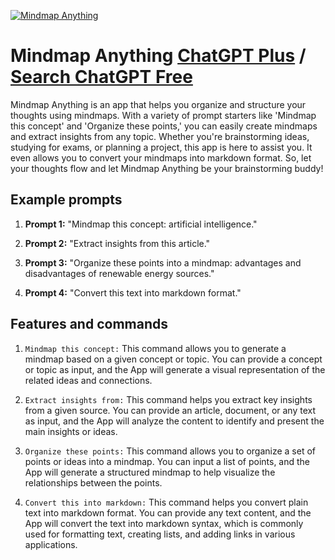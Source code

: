 
[![Mindmap Anything](https://files.oaiusercontent.com/file-YOG1fEEJzKfvjtHlQjg32emb?se=2123-10-17T04%3A35%3A14Z&sp=r&sv=2021-08-06&sr=b&rscc=max-age%3D31536000%2C%20immutable&rscd=attachment%3B%20filename%3D9bb9e457-3117-47ae-bdb6-ae5805e17bd3.png&sig=1DEXX%2BLYpzRVvbdBb4ADW5dggqYtu9iSK2uf6BlEhlo%3D)](https://chat.openai.com/g/g-cT0umsiWF-mindmap-anything)

# Mindmap Anything [ChatGPT Plus](https://chat.openai.com/g/g-cT0umsiWF-mindmap-anything) / [Search ChatGPT Free](https://gptcall.net/index.html#/?search=Mindmap%20Anything)

Mindmap Anything is an app that helps you organize and structure your thoughts using mindmaps. With a variety of prompt starters like 'Mindmap this concept' and 'Organize these points,' you can easily create mindmaps and extract insights from any topic. Whether you're brainstorming ideas, studying for exams, or planning a project, this app is here to assist you. It even allows you to convert your mindmaps into markdown format. So, let your thoughts flow and let Mindmap Anything be your brainstorming buddy!

## Example prompts

1. **Prompt 1:** "Mindmap this concept: artificial intelligence."

2. **Prompt 2:** "Extract insights from this article."

3. **Prompt 3:** "Organize these points into a mindmap: advantages and disadvantages of renewable energy sources."

4. **Prompt 4:** "Convert this text into markdown format."

## Features and commands

1. `Mindmap this concept:` This command allows you to generate a mindmap based on a given concept or topic. You can provide a concept or topic as input, and the App will generate a visual representation of the related ideas and connections.

2. `Extract insights from:` This command helps you extract key insights from a given source. You can provide an article, document, or any text as input, and the App will analyze the content to identify and present the main insights or ideas.

3. `Organize these points:` This command allows you to organize a set of points or ideas into a mindmap. You can input a list of points, and the App will generate a structured mindmap to help visualize the relationships between the points.

4. `Convert this into markdown:` This command helps you convert plain text into markdown format. You can provide any text content, and the App will convert the text into markdown syntax, which is commonly used for formatting text, creating lists, and adding links in various applications.


